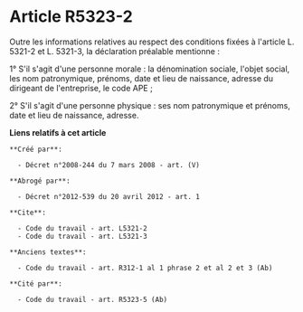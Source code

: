 # Article R5323-2

Outre les informations relatives au respect des conditions fixées à l'article L. 5321-2 et L. 5321-3, la déclaration
préalable mentionne : 

1° S'il s'agit d'une personne morale : la dénomination sociale, l'objet social, les nom patronymique, prénoms, date et lieu
de naissance, adresse du dirigeant de l'entreprise, le code APE ; 

2° S'il s'agit d'une personne physique : ses nom patronymique et prénoms, date et lieu de naissance, adresse.

**Liens relatifs à cet article**

	**Créé par**:

	  - Décret n°2008-244 du 7 mars 2008 - art. (V)

	**Abrogé par**:

	  - Décret n°2012-539 du 20 avril 2012 - art. 1

	**Cite**:

	  - Code du travail - art. L5321-2
	  - Code du travail - art. L5321-3

	**Anciens textes**:

	  - Code du travail - art. R312-1 al 1 phrase 2 et al 2 et 3 (Ab)

	**Cité par**:

	  - Code du travail - art. R5323-5 (Ab)
